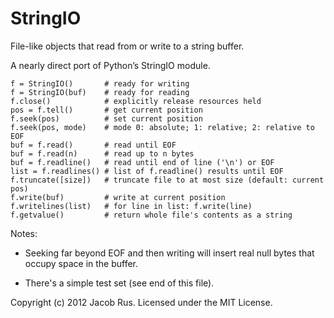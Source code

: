 StringIO
========

File-like objects that read from or write to a string buffer.

A nearly direct port of Python’s StringIO module.

    f = StringIO()       # ready for writing
    f = StringIO(buf)    # ready for reading
    f.close()            # explicitly release resources held
    pos = f.tell()       # get current position
    f.seek(pos)          # set current position
    f.seek(pos, mode)    # mode 0: absolute; 1: relative; 2: relative to EOF
    buf = f.read()       # read until EOF
    buf = f.read(n)      # read up to n bytes
    buf = f.readline()   # read until end of line ('\n') or EOF
    list = f.readlines() # list of f.readline() results until EOF
    f.truncate([size])   # truncate file to at most size (default: current pos)
    f.write(buf)         # write at current position
    f.writelines(list)   # for line in list: f.write(line)
    f.getvalue()         # return whole file's contents as a string

Notes:

  - Seeking far beyond EOF and then writing will insert real null
    bytes that occupy space in the buffer.

  - There's a simple test set (see end of this file).

Copyright (c) 2012 Jacob Rus. Licensed under the MIT License.